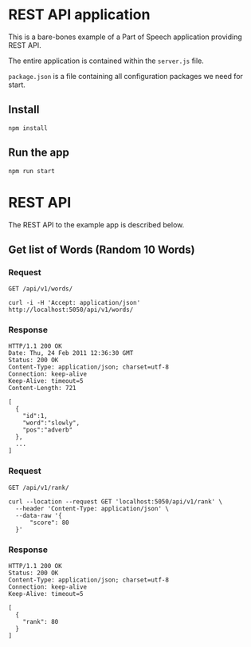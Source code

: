 # REST API application

This is a bare-bones example of a Part of Speech application providing REST
API.

The entire application is contained within the `server.js` file.

`package.json` is a file containing all configuration packages we need for start.

## Install

    npm install

## Run the app

    npm run start

# REST API

The REST API to the example app is described below.

## Get list of Words (Random 10 Words)

### Request

`GET /api/v1/words/`

    curl -i -H 'Accept: application/json' http://localhost:5050/api/v1/words/

### Response

    HTTP/1.1 200 OK
    Date: Thu, 24 Feb 2011 12:36:30 GMT
    Status: 200 OK
    Content-Type: application/json; charset=utf-8
    Connection: keep-alive
    Keep-Alive: timeout=5
    Content-Length: 721

    [
      {
        "id":1,
        "word":"slowly",
        "pos":"adverb"
      },
      ...
    ]

### Request

`GET /api/v1/rank/`

    curl --location --request GET 'localhost:5050/api/v1/rank' \
      --header 'Content-Type: application/json' \
      --data-raw '{
          "score": 80
      }'
### Response

    HTTP/1.1 200 OK
    Status: 200 OK
    Content-Type: application/json; charset=utf-8
    Connection: keep-alive
    Keep-Alive: timeout=5

    [
      {
        "rank": 80
      }
    ]
